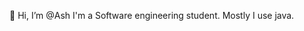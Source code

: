  👋 Hi, I’m @Ash
 I'm a Software engineering student.
 Mostly I use java.
 


<!---
Ash-19-07/Ash-19-07 is a ✨ special ✨ repository because its `README.md` (this file) appears on your GitHub profile.
You can click the Preview link to take a look at your changes.
--->
